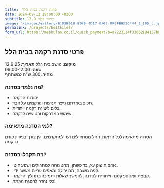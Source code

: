 ```yaml
---
title:  סדנת רקמה בבית הלל
date: 2024-09-12 19:00:00 +0300
subtitle: 12.9 שישי בוקר
image: '/images/gallery/E103B918-B9B5-4D17-9A63-0F2FBB31C444_1_105_c.jpeg'
permalink: /projects/beithilel/
form_url: https://meshulam.co.il/quick_payment?b=a7223114f33652184157b88cb22be901
---
```


## פרטי סדנת רקמה בבית הלל

**מיקום:** מושב בית הלל 
**תאריך:** 12.9.25  
**שעה:** 09:00-12:00  
**מחיר:** 300 ש"ח למשתתף   

### מה נלמד בסדנה?

- יסודות הרקמה.
- תכים בעזרתם נייצר תנועות ומרקמים על הבד.
- כלים ליצירת רקמה ייחודית.
- שימוש במדבקות ובטושים לרקמה.

### למי הסדנה מתאימה?

הסדנה מתאימה לכל הרמות, החל ממתחילים ועד למתקדמים. אין צורך בניסיון קודם ברקמה.

### מה תקבלו בסדנה?

- חישוק עץ, בד פשתן, מחט נוחה למתחילים ושפע חוטי dmc.
- קפה משובח, תה ירוקה ומאפים טריים מעשה ידיי.
- קבוצת וואטספ קטנה וייחודית לסדנה, להמשך שאלות ותמיכה בתהליך הרקמה.
- כלי נהדר להפגת המתח!
